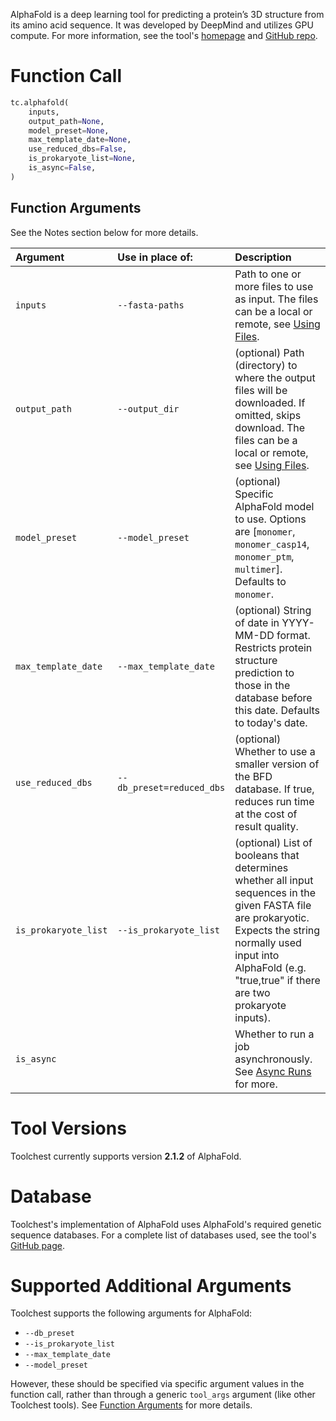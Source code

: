 AlphaFold is a deep learning tool for predicting a protein’s 3D structure from its amino acid sequence. It was 
developed by DeepMind and utilizes GPU compute. For more information, see the tool's 
[homepage](https://alphafold.ebi.ac.uk/) and [GitHub repo](https://github.com/deepmind/alphafold).

Function Call
=============

```python
tc.alphafold(
  	inputs,
  	output_path=None,
  	model_preset=None,
  	max_template_date=None,
  	use_reduced_dbs=False,
  	is_prokaryote_list=None,
  	is_async=False,
)
```

Function Arguments
------------------

See the Notes section below for more details.

| Argument             | Use in place of:          | Description                                                                                                                                                                                                                   |
| :------------------- | :------------------------ | :---------------------------------------------------------------------------------------------------------------------------------------------------------------------------------------------------------------------------- |
| `inputs`             | `--fasta-paths`           | Path to one or more files to use as input. The files can be a local or remote, see [Using Files](../../getting-started/using-files.md).                                                               |
| `output_path`        | `--output_dir`            | (optional) Path (directory) to where the output files will be downloaded. If omitted, skips download. The files can be a local or remote, see [Using Files](../../getting-started/using-files.md).    |
| `model_preset`       | `--model_preset`          | (optional) Specific AlphaFold model to use. Options are [`monomer`, `monomer_casp14`, `monomer_ptm`, `multimer`]. Defaults to `monomer`.                                                                                      |
| `max_template_date`  | `--max_template_date`     | (optional) String of date in YYYY-MM-DD format.  Restricts protein structure prediction to those in the database before this date. Defaults to today's date.                                                                  |
| `use_reduced_dbs`    | `--db_preset=reduced_dbs` | (optional) Whether to use a smaller version of the BFD database. If true, reduces run time at the cost of result quality.                                                                                                     |
| `is_prokaryote_list` | `--is_prokaryote_list`    | (optional) List of booleans that determines whether all input sequences in the given FASTA file are prokaryotic. Expects the string normally used input into AlphaFold (e.g. "true,true" if there are two prokaryote inputs). |
| `is_async`           |                           | Whether to run a job asynchronously.  See [Async Runs](../../feature-reference/async-runs.md) for more.                                                                                                                                       |

Tool Versions
=============

Toolchest currently supports version **2.1.2** of AlphaFold. 

Database
========

Toolchest's implementation of AlphaFold uses AlphaFold's required genetic sequence databases. For a complete list of databases used, see the tool's [GitHub page](https://github.com/deepmind/alphafold).

Supported Additional Arguments
==============================

Toolchest supports the following arguments for AlphaFold: 

- `--db_preset`
- `--is_prokaryote_list`
- `--max_template_date`
- `--model_preset`

However, these should be specified via specific argument values in the function call, rather than through a generic `tool_args` argument (like other Toolchest tools). See [Function Arguments](https://docs.trytoolchest.com/docs/alphafold#function-arguments) for more details.